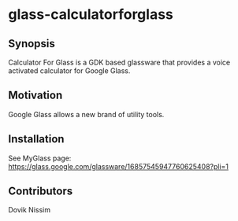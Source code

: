 # glass-calculatorforglass
## Synopsis

Calculator For Glass is a GDK based glassware that provides a voice activated calculator for Google Glass. 

## Motivation

Google Glass allows a new brand of utility tools.

## Installation

See MyGlass page: https://glass.google.com/glassware/16857545947760625408?pli=1

## Contributors

Dovik Nissim
